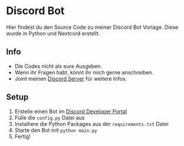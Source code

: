 # Discord Bot
Hier findest du den Source Code zu meiner Discord Bot Vorlage. Diese wurde in Python und Nextcord erstellt.
## Info
- Die Codes nicht als eure Ausgeben.
- Wenn ihr Fragen habt, könnt ihr mich gerne anschreiben.
- Joint meinen [Discord Server](https://discord.gg/x8b26bTCd4) für weitere Infos.

## Setup
1. Erstelle einen Bot im [Discord Developer Portal](https://discord.com/developers/applications/)
2. Fülle die `config.py` Datei aus
3. Installiere die Python Packages aus der `requirements.txt` Datei
4. Starte den Bot mit `python main.py`
5. Fertig!
